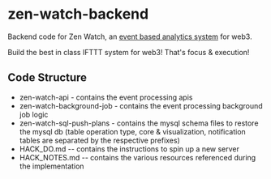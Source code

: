# zen-watch-backend
Backend code for Zen Watch, an [event based analytics system](https://www.youtube.com/watch?v=hMWyE3HBwW4) for web3.

Build the best in class IFTTT system for web3! That's focus & execution!

## Code Structure

* zen-watch-api - contains the event processing apis
* zen-watch-background-job - contains the event processing background job logic
* zen-watch-sql-push-plans - contains the mysql schema files to restore the mysql db (table operation type, core & visualization, notification tables are separated by the respective prefixes)
* HACK_DO.md -- contains the instructions to spin up a new server
* HACK_NOTES.md -- contains the various resources referenced during the implementation